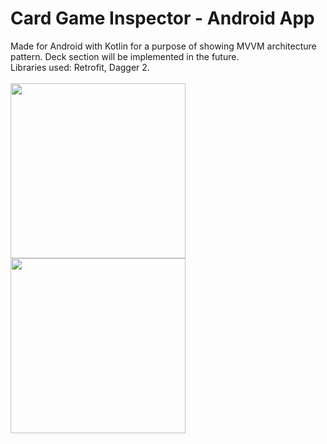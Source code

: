 # Card Game Inspector - Android App
Made for Android with Kotlin for a purpose of showing MVVM architecture pattern. Deck section will be implemented in the future.<br>
Libraries used: Retrofit, Dagger 2.<br><br>
<img src="https://i.imgur.com/foTiB0V.png" width="280">   <img src="https://i.imgur.com/EBZWR46.png" width="280"> 

